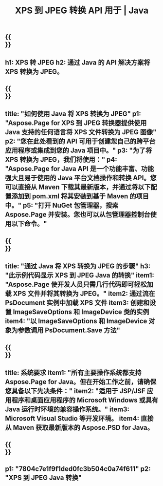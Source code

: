 ﻿---
translation: true
template: /_templates/_conversion-child-java.md
title: XPS 到 JPEG 转换 API 用于 | Java
url: /java/conversion/xps-to-jpeg/
description: XPS 格式到 JPEG 文件的示例 Java 转换代码。使用此示例代码在任何基于 Web 或桌面 Java 的应用程序中将 XPS 转换为 JPEG。
informat: XPS
outformat: JPEG
otherformats: EPS PS
---

{{<section banner>}}
---
h1: XPS 转 JPEG
h2: 通过 Java 的 API 解决方案将 XPS 转换为 JPEG。
---

{{<section overview>}}
---
title: "如何使用 Java 将 XPS 转换为 JPEG"
p1: "Aspose.Page for XPS 到 JPEG 转换器提供使用 Java 支持的任何语言将 XPS 文件转换为 JPEG 图像"
p2: "您在此处看到的 API 可用于创建您自己的跨平台应用程序或集成到您的 Java 项目中。"
p3: "为了将 XPS 转换为 JPEG，我们将使用："
p4: "Aspose.Page for Java API 是一个功能丰富、功能强大且易于使用的 Java 平台文档操作和转换 API。您可以直接从 Maven 下载其最新版本，并通过将以下配置添加到 pom.xml 将其安装到基于 Maven 的项目中。"
p5: "打开 NuGet 包管理器，搜索 Aspose.Page 并安装。您也可以从包管理器控制台使用以下命令。"
---

{{<section feature1>}}
---
title: "通过 Java 将 XPS 转换为 JPEG 的步骤"
h3: "此示例代码显示 XPS 到 JPEG Java 的转换"
item1: "Aspose.Page 使开发人员只需几行代码即可轻松加载 XPS 文件并将其转换为 JPEG。"
item2: 通过流在 PsDocument 实例中加载 XPS 文件
item3: 创建和设置 ImageSaveOptions 和 ImageDevice 类的实例
item4: "以 ImageSaveOptions 和 ImageDevice 对象为参数调用 PsDocument.Save 方法"
---

{{<section feature2>}}
---
title: 系统要求
item1: "所有主要操作系统都支持 Aspose.Page for Java。但在开始工作之前，请确保您具备以下先决条件："
item2: "适用于 JSP/JSF 应用程序和桌面应用程序的 Microsoft Windows 或具有 Java 运行时环境的兼容操作系统。"
item3: Microsoft Visual Studio 等开发环境。
item4: 直接从 Maven 获取最新版本的 Aspose.PSD for Java。
---

{{<section gist>}}
---
p1: "7804c7e1f9f1ded0fc3b504c0a74f611"
p2: "XPS 到 JPEG Java 转换"
---
